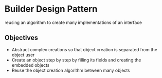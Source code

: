 # Builder Design Pattern

reusing an algorithm to create many implementations of an interface

## Objectives

- Abstract complex creations so that object creation is separated from the object user
- Create an object step by step by filling its fields and creating the embedded objects
- Reuse the object creation algorithm between many objects
